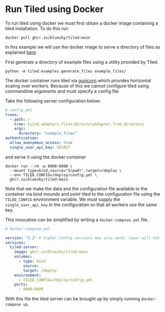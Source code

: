# Run Tiled using Docker

To run tiled using docker we must first obtain a docker image containing a tiled installation.
To do this run

```
docker pull ghcr.io/bluesky/tiled:main
```

In this example we will use the docker image to serve a directory of files as explained [here](../tutorials/serving-files.md).

First generate a directory of example files using a utility provided by Tiled.

```
python -m tiled.examples.generate_files example_files/
```

The docker container runs tiled via [gunicorn](https://gunicorn.org/) which provides horizontal scaling over workers.
Because of this we cannot configure tiled using commandline arguments and must specify a config file.

Take the following server configuration below:
```yaml
# config.yml
trees:
  - path: /
    tree: tiled.adapters.files:DirectoryAdapter.from_directory
    args:
      directory: "example_files"
authentication:
  allow_anonymous_access: true
  single_user_api_key: SECRET
```
and serve it using the docker container
```
docker run --rm -p 8000:8000 \
  --mount type=bind,source="$(pwd)",target=/deploy \
  --env TILED_CONFIG=/deploy/config.yml \
  ghcr.io/bluesky/tiled:main
```
Note that we make the data and the configuration file available to the
container via bind mounds and point tiled to the configuration file using the
`TILED_CONFIG` environment variable.
We must supply the `single_user_api_key` in the configuration so that all
workers use the same key.

This invocation can be simplified by writing a `docker-compose.yml` file.

```yaml
# docker-compose.yml

version: "3.2" # higher config versions may also work; lower will not
services:
  tiled-server:
    image: ghcr.io/bluesky/tiled:main
    volumes:
      - type: bind
        source: .
        target: /deploy
    environment:
      - TILED_CONFIG=/deploy/config.yml
    ports:
      - 8000:8000
```

With this file the tiled server can be brought up by simply running `docker-compose up`.
